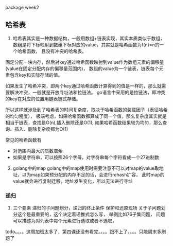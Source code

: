 package week2

## 哈希表
1. 哈希表其实是一种数据结构，一般用数组+链表实现，其实本质类似于数组，数组是将下标映射到数组下标对应的value，其实就是哈希函数为f(n)=n的一个哈希函数，
且没有冲突的哈希表。

固定分配一块内存，然后对key通过哈希函数映射到value作为数组元素的偏移量(value在固定分配内存的偏移量范围内)，
数组的value为一个链表，链表每个元素包含key和实际存储的值。

如果发生了哈希冲突，即两个key通过哈希函数计算得到的值是一样的，那么就需要解决冲突，一般就是开放寻址法和拉链法。
go语言中采用的是拉链法，即冲突的key在对应的位置用链表链式存储。

所以这样就涉及到了哈希表的时间复杂度，取决于哈希函数的装载因子（表征哈希的均匀程度），
极端考虑，如果哈希函数都算成了同一个值，那么复杂度其实就是相当于链表，查找是O(n),插入删除还是O(1);
如果哈希函数结果较为均匀，那么查询、插入、删除复杂度都为O(1)

常见的哈希函数有

- 对范围内最大的质数取余
- 如果是字符串，可以按照26个字母，对字符串每个字符看成一个27进制数

2. golang中的map
golang中的map使用时需要注意不可以对map的value取地址，以为map如果预分配的内存不足的话，会进行rehash扩容，
此时map的value就会进行复制迁移，地址发生变化，所以无法进行寻址



### 递归
1. 三个要素 递归的子问题划分，递归的终止条件 保护和还原现场
关于子问题划分这个是最重要的，这个决定着递推式怎么写，
举例比如76子集问题，
问题可以描述为对列表中每个元素进行选取或者不选取，


todo。。。。这周加班太多了，第四课还没有看完。。。。跟不上了。。。。只能周末多刷题了 


